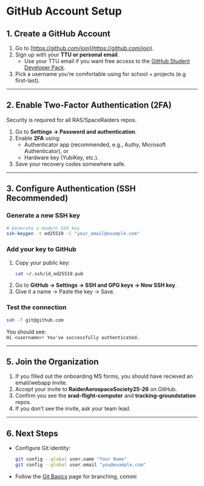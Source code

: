 # GitHub Account Setup

## 1. Create a GitHub Account

1. Go to [https://github.com/join](https://github.com/join).
2. Sign up with your **TTU or personal email**.
   - Use your TTU email if you want free access to the [GitHub Student Developer Pack](https://education.github.com/pack).
3. Pick a username you’re comfortable using for school + projects (e.g first-last).

---

## 2. Enable Two-Factor Authentication (2FA)

Security is required for all RAS/SpaceRaiders repos.

1. Go to **Settings → Password and authentication**.
2. Enable **2FA** using:
   - Authenticator app (recommended, e.g., Authy, Microsoft Authenticator), or
   - Hardware key (YubiKey, etc.).
3. Save your recovery codes somewhere safe.

---

## 3. Configure Authentication (SSH Recommended)

### Generate a new SSH key

```bash
# Generate a modern SSH key
ssh-keygen -t ed25519 -C "your_email@example.com"
```

### Add your key to GitHub

1. Copy your public key:
   ```bash
   cat ~/.ssh/id_ed25519.pub
   ```
2. Go to **GitHub → Settings → SSH and GPG keys → New SSH key**.
3. Give it a name → Paste the key → Save.

### Test the connection

```bash
ssh -T git@github.com
```

You should see:  
`Hi <username>! You've successfully authenticated.`

---

## 5. Join the Organization

1. If you filled out the onboarding MS forms, you should have recieved an email/webapp invite.
2. Accept your invite to **RaiderAerospaceSociety25-26** on GitHub.
3. Confirm you see the **srad-flight-computer** and **tracking-groundstation** repos.
4. If you don’t see the invite, ask your team lead.

---

## 6. Next Steps

- Configure Git identity:
  ```bash
  git config --global user.name "Your Name"
  git config --global user.email "you@example.com"
  ```
- Follow the [Git Basics](../git.md) page for branching, commi
